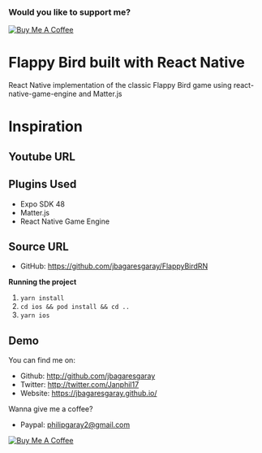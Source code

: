 ### Would you like to support me?

<a href="https://www.buymeacoffee.com/jbagaresgaray" target="_blank"><img src="https://www.buymeacoffee.com/assets/img/custom_images/orange_img.png" alt="Buy Me A Coffee" style="height: auto !important;width: auto !important;" ></a>

# Flappy Bird built with React Native

React Native implementation of the classic Flappy Bird game using react-native-game-engine and Matter.js

# Inspiration

<!-- ![React Native - eWalle](https://cdn.dribbble.com/users/3067705/screenshots/9435324/media/94b65538a255763cd1f708b1ab54d028.png?compress=1&resize=1600x1200&vertical=center) -->



## Youtube URL


## Plugins Used

- Expo SDK 48
- Matter.js
- React Native Game Engine

## Source URL

- GitHub: https://github.com/jbagaresgaray/FlappyBirdRN

**Running the project**

1. `yarn install`
2. `cd ios && pod install && cd ..`
3. `yarn ios`

## Demo

You can find me on:

- Github: http://github.com/jbagaresgaray
- Twitter: http://twitter.com/Janphil17
- Website: https://jbagaresgaray.github.io/

Wanna give me a coffee?

- Paypal: philipgaray2@gmail.com

<a href="https://www.buymeacoffee.com/jbagaresgaray" target="_blank"><img src="https://www.buymeacoffee.com/assets/img/custom_images/orange_img.png" alt="Buy Me A Coffee" style="height: auto !important;width: auto !important;" ></a>
